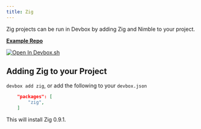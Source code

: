 ```yaml
---
title: Zig
---
```


Zig projects can be run in Devbox by adding Zig and Nimble to your project.

[**Example Repo**](https://github.com/jetpack-io/devbox/tree/main/examples/development/zig/zig-hello-world)

[![Open In Devbox.sh](https://jetpack.io/img/devbox/open-in-devbox.svg)](https://devbox.sh/github.com/jetpack-io/devbox?folder=examples/development/development/zig/zig-hello-world)

## Adding Zig to your Project

`devbox add zig`, or add the following to your `devbox.json`

```json
    "packages": [
        "zig",
    ]
```

This will install Zig 0.9.1. 
